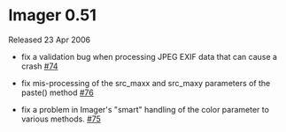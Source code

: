 # Imager 0.51

Released 23 Apr 2006

- fix a validation bug when processing JPEG EXIF data that can cause a crash [#74](https://github.com/tonycoz/imager/issues/74)

- fix mis-processing of the src_maxx and src_maxy parameters of the paste() method [#76](https://github.com/tonycoz/imager/issues/76)

- fix a problem in Imager's "smart" handling of the color parameter to various methods. [#75](https://github.com/tonycoz/imager/issues/75)